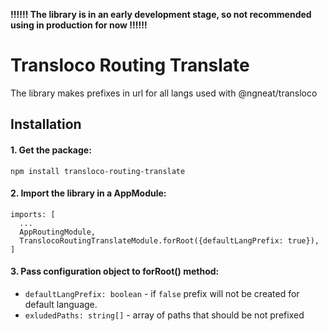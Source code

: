 **‼️‼️‼️ The library is in an early development stage, so not recommended using in production for now ‼️‼️‼️**

# Transloco Routing Translate
 
The library makes prefixes in url for all langs used with @ngneat/transloco

## Installation
#### 1. Get the package:
`npm install transloco-routing-translate`

#### 2. Import the library in a AppModule:

```
imports: [
  ...
  AppRoutingModule,
  TranslocoRoutingTranslateModule.forRoot({defaultLangPrefix: true}),
]
```
#### 3. Pass configuration object to forRoot() method:

+ `defaultLangPrefix: boolean` - if `false` prefix will not be created for default language.
+ `exludedPaths: string[]` - array of paths that should be not prefixed
